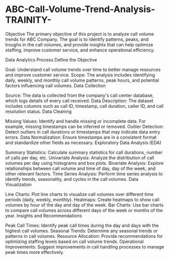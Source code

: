 # ABC-Call-Volume-Trend-Analysis-TRAINITY-

Objective
The primary objective of this project is to analyze call volume trends for ABC Company. The goal is to identify patterns, peaks, and troughs in the call volumes, and provide insights that can help optimize staffing, improve customer service, and enhance operational efficiency.

Data Analytics Process
Define the Objective

Goal: Understand call volume trends over time to better manage resources and improve customer service.
Scope: The analysis includes identifying daily, weekly, and monthly call volume patterns, peak hours, and potential factors influencing call volumes.
Data Collection

Source: The data is collected from the company's call center database, which logs details of every call received.
Data Description: The dataset includes columns such as call ID, timestamp, call duration, caller ID, and call resolution status.
Data Cleaning

Missing Values: Identify and handle missing or incomplete data. For example, missing timestamps can be inferred or removed.
Outlier Detection: Detect outliers in call durations or timestamps that may indicate data entry errors.
Data Normalization: Ensure timestamps are in a consistent format and standardize other fields as necessary.
Exploratory Data Analysis (EDA)

Summary Statistics: Calculate summary statistics for call durations, number of calls per day, etc.
Univariate Analysis: Analyze the distribution of call volumes per day using histograms and box plots.
Bivariate Analysis: Explore relationships between call volume and time of day, day of the week, and other relevant factors.
Time Series Analysis: Perform time series analysis to identify trends, seasonality, and cycles in the call volumes.
Data Visualization

Line Charts: Plot line charts to visualize call volumes over different time periods (daily, weekly, monthly).
Heatmaps: Create heatmaps to show call volumes by hour of the day and day of the week.
Bar Charts: Use bar charts to compare call volumes across different days of the week or months of the year.
Insights and Recommendations

Peak Call Times: Identify peak call times during the day and days with the highest call volumes.
Seasonal Trends: Determine any seasonal trends or patterns in call volumes.
Resource Allocation: Provide recommendations for optimizing staffing levels based on call volume trends.
Operational Improvements: Suggest improvements in call handling processes to manage peak times more effectively.
